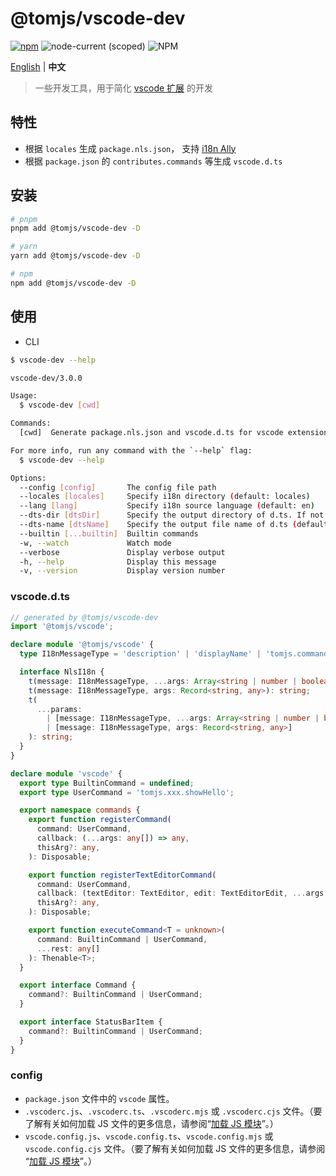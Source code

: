 # @tomjs/vscode-dev

[![npm](https://img.shields.io/npm/v/@tomjs/vscode-dev)](https://www.npmjs.com/package/@tomjs/vscode-dev) ![node-current (scoped)](https://img.shields.io/node/v/@tomjs/vscode-dev) ![NPM](https://img.shields.io/npm/l/@tomjs/vscode-dev)

[English](./README.md) | **中文**

> 一些开发工具，用于简化 [vscode 扩展](https://marketplace.visualstudio.com/VSCode) 的开发

## 特性

- 根据 `locales` 生成 `package.nls.json`， 支持 [i18n Ally](https://marketplace.visualstudio.com/items?itemName=Lokalise.i18n-ally)
- 根据 `package.json` 的 `contributes.commands` 等生成 `vscode.d.ts`

## 安装

```bash
# pnpm
pnpm add @tomjs/vscode-dev -D

# yarn
yarn add @tomjs/vscode-dev -D

# npm
npm add @tomjs/vscode-dev -D
```

## 使用

- CLI

```bash
$ vscode-dev --help

vscode-dev/3.0.0

Usage:
  $ vscode-dev [cwd]

Commands:
  [cwd]  Generate package.nls.json and vscode.d.ts for vscode extension development

For more info, run any command with the `--help` flag:
  $ vscode-dev --help

Options:
  --config [config]       The config file path
  --locales [locales]     Specify i18n directory (default: locales)
  --lang [lang]           Specify i18n source language (default: en)
  --dts-dir [dtsDir]      Specify the output directory of d.ts. If not specified, generated in the order "types", "extension", "src", "."
  --dts-name [dtsName]    Specify the output file name of d.ts (default: vscode.d.ts)
  --builtin [...builtin]  Builtin commands
  -w, --watch             Watch mode
  --verbose               Display verbose output
  -h, --help              Display this message
  -v, --version           Display version number
```

### vscode.d.ts

```ts
// generated by @tomjs/vscode-dev
import '@tomjs/vscode';

declare module '@tomjs/vscode' {
  type I18nMessageType = 'description' | 'displayName' | 'tomjs.commands.hello';

  interface NlsI18n {
    t(message: I18nMessageType, ...args: Array<string | number | boolean>): string;
    t(message: I18nMessageType, args: Record<string, any>): string;
    t(
      ...params:
        | [message: I18nMessageType, ...args: Array<string | number | boolean>]
        | [message: I18nMessageType, args: Record<string, any>]
    ): string;
  }
}

declare module 'vscode' {
  export type BuiltinCommand = undefined;
  export type UserCommand = 'tomjs.xxx.showHello';

  export namespace commands {
    export function registerCommand(
      command: UserCommand,
      callback: (...args: any[]) => any,
      thisArg?: any,
    ): Disposable;

    export function registerTextEditorCommand(
      command: UserCommand,
      callback: (textEditor: TextEditor, edit: TextEditorEdit, ...args: any[]) => void,
      thisArg?: any,
    ): Disposable;

    export function executeCommand<T = unknown>(
      command: BuiltinCommand | UserCommand,
      ...rest: any[]
    ): Thenable<T>;
  }

  export interface Command {
    command?: BuiltinCommand | UserCommand;
  }

  export interface StatusBarItem {
    command?: BuiltinCommand | UserCommand;
  }
}
```

### config

- `package.json` 文件中的 `vscode` 属性。
- `.vscoderc.js`、`.vscoderc.ts`、`.vscoderc.mjs` 或 `.vscoderc.cjs` 文件。（要了解有关如何加载 JS 文件的更多信息，请参阅“[加载 JS 模块](https://www.npmjs.com/package/cosmiconfig#h-loading-js-modules)”。）
- `vscode.config.js`、`vscode.config.ts`、`vscode.config.mjs` 或 `vscode.config.cjs` 文件。（要了解有关如何加载 JS 文件的更多信息，请参阅 “[加载 JS 模块](https://www.npmjs.com/package/cosmiconfig#h-loading-js-modules)”。）
